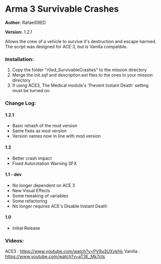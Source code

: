 # Arma 3 Survivable Crashes  

**Author:** Rafael09ED

**Version:** 1.2.1

Allows the crew of a vehicle to survive it's destruction and escape harmed. The script was designed for ACE 3, but is Vanilla compatible.

### Installation:

1. Copy the folder "r0ed_SurvivableCrashes" to the mission directory
2. Merge the init.sqf and description.ext files to the ones in your mission directory 
3. If using ACE3, The Medical module's 'Prevent Instant Death' setting must be turned on. 

### Change Log: 

#### 1.2.1

- Basic rehash of the mod version
- Same fixes as mod version
- Version names now in line with mod version


#### 1.2
- Better crash impact
- Fixed Autorotation Warning SFX

#### 1.1 - dev
- No longer dependent on ACE 3
- New Visual Effects
- Some tweaking of variables
- Some refactoring
- No longer requires ACE's Disable Instant Death

#### 1.0
- Initial Release

### Videos:

ACE3 	: https://www.youtube.com/watch?v=PV9u3UXykHc
Vanilla	: https://www.youtube.com/watch?v=aT3E_Mk7cts
